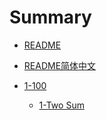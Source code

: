 # Summary

* [README](README.md)
* [README简体中文](README-CN.md)

* [1-100](docs/100.md)
  * [1-Two Sum](docs/1-Two-Sum.md)
